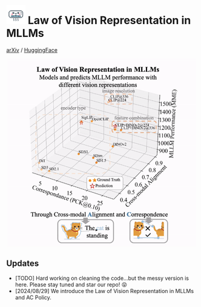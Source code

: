 # <img src="icon.png" alt="Icon" style="width:50px; height:50px;"> Law of Vision Representation in MLLMs

[arXiv](https://arxiv.org/abs/2408.16357) / [HuggingFace](https://huggingface.co/papers/2408.16357)

<div align="center">
  <img src="law_gif.gif" alt="Visualization of the law" width="500"/>
</div>


## Updates
- [TODO] Hard working on cleaning the code...but the messy version is here. Please stay tuned and star our repo! 😝
- [2024/08/29] We introduce the Law of Vision Representation in MLLMs and AC Policy.



<!-- ## Acknowledgement -->